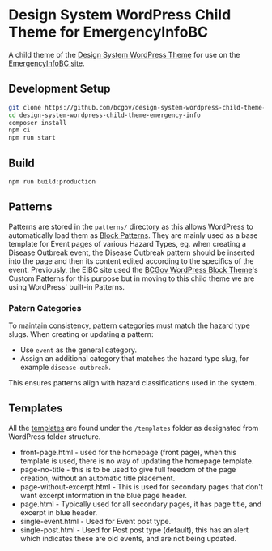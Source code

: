 # Design System WordPress Child Theme for EmergencyInfoBC

A child theme of the [Design System WordPress Theme](https://github.com/bcgov/design-system-wordpress-theme) for use on the [EmergencyInfoBC site](https://www.emergencyinfobc.gov.bc.ca).

## Development Setup

```bash
git clone https://github.com/bcgov/design-system-wordpress-child-theme-emergency-info.git
cd design-system-wordpress-child-theme-emergency-info
composer install
npm ci
npm run start
```

## Build

```bash
npm run build:production 
```

## Patterns

Patterns are stored in the `patterns/` directory as this allows WordPress to automatically load them as [Block Patterns](https://wordpress.com/support/wordpress-editor/block-pattern/). They are mainly used as a base template for Event pages of various Hazard Types, eg. when creating a Disease Outbreak event, the Disease Outbreak pattern should be inserted into the page and then its content edited according to the specifics of the event. Previously, the EIBC site used the [BCGov WordPress Block Theme](https://github.com/bcgov/bcgov-wordpress-block-theme)'s Custom Patterns for this purpose but in moving to this child theme we are using WordPress' built-in Patterns.

### Patern Categories
To maintain consistency, pattern categories must match the hazard type slugs. When creating or updating a pattern:
* Use `event` as the general category.
* Assign an additional category that matches the hazard type slug, for example `disease-outbreak`.

This ensures patterns align with hazard classifications used in the system.

## Templates
All the [templates](https://developer.wordpress.org/themes/templates/template-hierarchy/) are found under the `/templates` folder as designated from WordPress folder structure.

- front-page.html - used for the homepage (front page), when this template is used, there is no way of updating the homepage template. 
- page-no-title - this is to be used to give full freedom of the page creation, without an automatic title placement.
- page-without-excerpt.html - This is used for secondary pages that don't want excerpt information in the blue page header.
- page.html - Typically used for all secondary pages, it has page title, and excerpt in blue header.
- single-event.html - Used for Event post type.
- single-post.html - Used for Post post type (default), this has an alert which indicates these are old events, and are not being updated.
